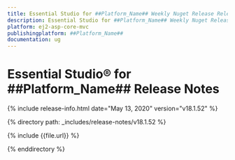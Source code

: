```yaml
---
title: Essential Studio for ##Platform_Name## Weekly Nuget Release Release Notes  
description: Essential Studio for ##Platform_Name## Weekly Nuget Release Release Notes  
platform: ej2-asp-core-mvc
publishingplatform: ##Platform_Name##
documentation: ug
---
```


# Essential Studio&reg; for  ##Platform_Name##  Release Notes  

{% include release-info.html date="May 13, 2020"   version="v18.1.52"  %} 

{% directory path: _includes/release-notes/v18.1.52 %}

{% include {{file.url}} %}

{% enddirectory %}
